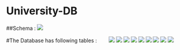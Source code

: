 # University-DB

##Schema : 
<img src="images/schema.png" width="">

#The Database has following tables : 
<img src="images/classroom.png" width="10"> <img src="images/department.png" width="10">
<img src="images/instructor.png" width="">
<img src="images/course.png" width="">
<img src="images/student.png" width="">
<img src="images/section.png" width="">
<img src="images/takes.png" width="">
<img src="images/teaches.png" width="">
<img src="images/advisor.png" width="">
<img src="images/prereq.png" width="">
<img src="images/time_slot.png" width="">
